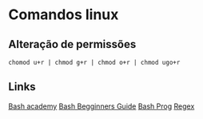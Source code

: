 # Comandos linux

## Alteração de permissões
``` 
chomod u+r | chmod g+r | chmod o+r | chmod ugo+r
```

## Links
[Bash academy](https://www.bash.academy/)
[Bash Begginners Guide](http://www.tldp.org/LDP/Bash-Beginners-Guide/html/)
[Bash Prog](http://tldp.org/HOWTO/Bash-Prog-Intro-HOWTO.html)
[Regex](https://regexr.com/)
